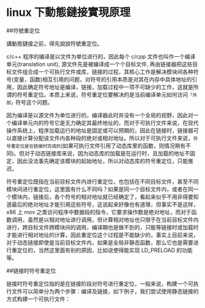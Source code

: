 # linux 下動態鏈接實現原理


##符號重定位

講動態鏈接之前，得先說說符號重定位。

c/c++ 程序的编译是以文件为单位进行的，因此每个 c/cpp 文件也叫作一个编译单元(translation unit), 源文件先是被编译成一个个目标文件, 再由链接器把这些目标文件组合成一个可执行文件或库，链接的过程，其核心工作是解决模块间各种符号(变量，函数)相互引用的问题，对符号的引用本质是对其在内存中具体地址的引用，因此确定符号地址是编译，链接，加载过程中一项不可缺少的工作，这就是所谓的符号重定位。本质上来说，符号重定位要解决的是当前编译单元如何访问`「外部」`符号这个问题。

因为编译是以源文件为单位进行的，编译器此时并没有一个全局的视野，因此对一个编译单元内的符号它是无力确定其最终地址的，而对于可执行文件来说，在现代操作系统上，程序加载运行的地址是固定或可以预期的，因此在链接时，链接器可以直接计算分配该文件内各种段的绝对或相对地址。所以对于可执行文件来说，`符号重定位是在链接时完成的`(如果可执行文件引用了动态库里的函数，则情况稍有不同)。但对于动态链接库来说，因为动态库的加载是在运行时，且加载的地址不固定，因此没法事先确定该模块的起始地址，所以对动态库的符号重定位，只能推迟。

符号重定位既指在当前目标文件内进行重定位，也包括在不同目标文件，甚至不同模块间进行重定位，这里面有什么不同吗？如果是同一个目标文件内，或者在同一个模块内，链接后，各个符号的相对地址就已经确定了，看起来似乎不用非得要知道最后的绝对地址才能引用这些符号，这说起来好像也有道理，但事实不是这样，x86 上 mov 之类访问程序中数据段的指令，它要求操作数是绝对地址，而对于函数调用，虽然是以相对地址进行调用，但计算相对地址也只限于在当前目标文件内进行，跨目标文件跨模块间的调用，编译期也是做不到的，只能等链接时或加载时才能进行相对地址的计算，因此重定位这个过程是不能缺少的，事实上目前来说，对于动态链接即使是当前目标文件内，如果是全局非静态函数，那么它也是需要进行重定位的，当然这里面有别的原因，比如说使得能实现 LD_PRELOAD 的功能等。


##链接时符号重定位

链接时符号重定位指的是在链接阶段对符号进行重定位，一般来说，构建一个可执行文件可以简单分为两个步骤：编译及链接，如下例子，我们尝试使用静态链接的方式构建一个可执行文件：